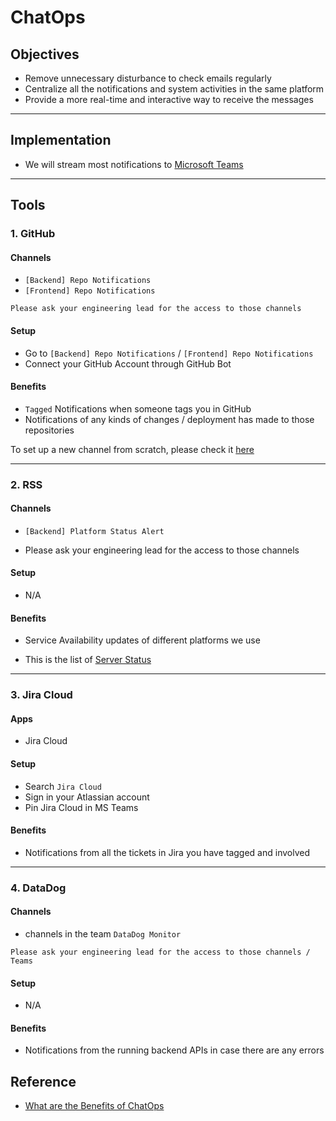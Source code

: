 # ChatOps

## Objectives

- Remove unnecessary disturbance to check emails regularly
- Centralize all the notifications and system activities in the same platform
- Provide a more real-time and interactive way to receive the messages

-------

## Implementation

- We will stream most notifications to [Microsoft Teams](https://www.microsoft.com/en-us/microsoft-teams/group-chat-software)

-------

## Tools

### 1. GitHub
#### Channels 
- `[Backend] Repo Notifications`
- `[Frontend] Repo Notifications`

```
Please ask your engineering lead for the access to those channels
```

#### Setup
- Go to `[Backend] Repo Notifications` / `[Frontend] Repo Notifications`
- Connect your GitHub Account through GitHub Bot

#### Benefits
- `Tagged` Notifications when someone tags you in GitHub
- Notifications of any kinds of changes / deployment has made to those repositories

To set up a new channel from scratch, please check it [here](https://github.com/integrations/microsoft-teams)

-------

### 2. RSS
#### Channels
- `[Backend] Platform Status Alert`

* Please ask your engineering lead for the access to those channels

#### Setup
- N/A

#### Benefits
- Service Availability updates of different platforms we use


- This is the list of [Server Status](serverrss.md)

-------
### 3. Jira Cloud
####  Apps
- Jira Cloud

#### Setup
- Search `Jira Cloud`
- Sign in your Atlassian account
- Pin Jira Cloud in MS Teams
    
#### Benefits
- Notifications from all the tickets in Jira you have tagged and involved

-------
### 4. DataDog
####  Channels
- channels in the team `DataDog Monitor`

```
Please ask your engineering lead for the access to those channels / Teams
```

#### Setup
- N/A
    
#### Benefits
- Notifications from the running backend APIs in case there are any errors


## Reference

- [What are the Benefits of ChatOps](https://www.ibm.com/cloud/blog/benefits-of-chatops)

